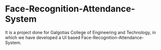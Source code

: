 # Face-Recognition-Attendance-System
It is a project done for Galgotias College of Engineering and Technology, in which we have developed a UI based Face-Recognition-Attendance-System.
